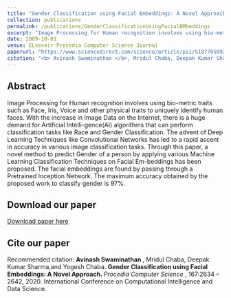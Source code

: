 ```yaml
---
title: "Gender Classification using Facial Embeddings: A Novel Approach"
collection: publications
permalink: /publications/GenderClassificationUsingFacialEMbeddings
excerpt: "Image Processing for Human recognition involves using bio-metric traits such as Face, Iris, Voice and other physical traits to uniquely identify human faces. With the increase in Image Data on the Internet, there is a huge demand for Artificial Intelli-gence(AI) algorithms that can perform classification tasks like Race and Gender Classification. The advent of Deep Learning Techniques like Convolutional Networks has led to a rapid ascent in accuracy in various image classification tasks. Through this paper, a novel method to predict Gender of a person by applying various Machine Learning Classification Techniques on Facial Em-beddings has been proposed. The facial embeddings are found by passing through a Pretrained Inception Network. The maximum accuracy obtained by the proposed work to classify gender is 97%."
date: 2009-10-01
venue: ELseveir Procedia Computer Science Journal
paperurl: "https://www.sciencedirect.com/science/article/pii/S1877050920308085"
citation: "<b> Avinash Swaminathan </b>, Mridul Chaba, Deepak Kumar Sharma,and Yogesh Chaba. <b> Gender Classification using Facial Embeddings: A Novel Approach. </b> <i> Procedia Computer Science </i> , 167:2634 – 2642, 2020. International Conference on Computational Intelligence and Data Science."
---
```


## Abstract
Image Processing for Human recognition involves using bio-metric traits such as Face, Iris, Voice and other physical traits to uniquely identify human faces. With the increase in Image Data on the Internet, there is a huge demand for Artificial Intelli-gence(AI) algorithms that can perform classification tasks like Race and Gender Classification. The advent of Deep Learning Techniques like Convolutional Networks has led to a rapid ascent in accuracy in various image classification tasks. Through this paper, a novel method to predict Gender of a person by applying various Machine Learning Classification Techniques on Facial Em-beddings has been proposed. The facial embeddings are found by passing through a Pretrained Inception Network. The maximum accuracy obtained by the proposed work to classify gender is 97%.

## Download our paper
[Download paper here](https://www.sciencedirect.com/science/article/pii/S1877050920308085)

## Cite our paper
Recommended citation: <b> Avinash Swaminathan </b>, Mridul Chaba, Deepak Kumar Sharma,and Yogesh Chaba. <b> Gender Classification using Facial Embeddings: A Novel Approach. </b> <i> Procedia Computer Science </i> , 167:2634 – 2642, 2020. International Conference on Computational Intelligence and Data Science.


